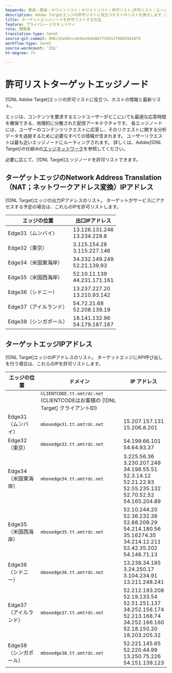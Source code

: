 ```yaml
---
keywords: 実装；実装；ホワイトリスト；ホワイトリスト；許可リスト;許可リスト；エッジ；エッジ
description: Adobe Targetエッジの許可リストに役立つホストのリストを表示します（エンドユーザに最適な応答時間を確保する地理的に分散された配信ノード）。
title: ターゲットエッジノードを許可リストする方法
feature: プライバシーとセキュリティ
role: 開発者
translation-type: tm+mt
source-git-commit: 806c52e69cce636a56eb067759612f80829418f9
workflow-type: tm+mt
source-wordcount: '251'
ht-degree: 7%

---
```



# 許可リストターゲットエッジノード

[!DNL Adobe Target]エッジの許可リストに役立つ、ホストの情報と最新リスト。

エッジは、コンテンツを要求するエンドユーザーがどこにいても最適な応答時間を確保できる、地理的に分散された配信アーキテクチャです。 各エッジノードには、ユーザーのコンテンツリクエストに応答し、そのリクエストに関する分析データを追跡するために必要なすべての情報が含まれます。 ユーザーリクエストは最も近いエッジノードにルーティングされます。 詳しくは、*Adobe[!DNL Target]の仕組み*&#x200B;の[エッジネットワーク](/help/c-intro/how-target-works.md#concept_0AE2ED8E9DE64288A8B30FCBF1040934)を参照してください。

必要に応じて、[!DNL Target]エッジノードを許可リストできます。

## ターゲットエッジのNetwork Address Translation（NAT；ネットワークアドレス変換）IPアドレス

[!DNL Target]エッジの出力IPアドレスのリスト。 ターゲットがサービスにアクセスする予定の場合は、これらのIPを許可リストします。

| エッジの位置 | 出口IPアドレス |
| --- | --- |
| Edge31（ムンバイ） | 13.126.131.246<br>13.234.229.8 |
| Edge32（東京） | 3.115.154.28<br>3.115.227.146 |
| Edge34（米国東海岸） | 34.232.149.249<br>52.21.139.93 |
| Edge35（米国西海岸） | 52.10.11.139<br>44.231.171.161 |
| Edge36（シドニー） | 13.237.227.20<br>13.210.93.142 |
| Edge37（アイルランド） | 54.72.21.68<br>52.208.139.19 |
| Edge38（シンガポール） | 18.141.132.96<br>54.179.187.167 |

## ターゲットエッジIPアドレス

[!DNL Target]エッジのIPアドレスのリスト。 ターゲットエッジにAPI呼び出しを行う場合は、これらのIPを許可リストします。

| エッジの位置 | ドメイン | IP アドレス |
| --- | --- | --- |
|  | `CLIENTCODE.tt.omtrdc.net`<br>(CLIENTCODEはお客様の [!DNL Target] クライアントID) |  |
| Edge31（ムンバイ） | `mboxedge31.tt.omtrdc.net` | 15.207.157.131<br>15.206.8.201 |
| Edge32（東京） | `mboxedge32.tt.omtrdc.net` | 54.199.66.101<br>54.64.93.37 |
| Edge34（米国東海岸） | `mboxedge34.tt.omtrdc.net` | 3.225.56.36<br>3.230.207.249<br>34.198.55.51<br>52.3.14.12<br>52.21.22.93<br>52.55.235.132<br>52.70.52.52<br>54.165.204.89 |
| Edge35（米国西海岸） | `mboxedge35.tt.omtrdc.net` | 52.10.244.20<br>52.36.232.38<br>52.88.209.29<br>54.214.180.56<br>35.16274.35<br>34.214.12.211<br>52.42.35.202<br>54.148.71.13 |
| Edge36（シドニー） | `mboxedge36.tt.omtrdc.net` | 13.238.34.185<br>3.24.250.17<br>3.104.234.91<br>13.211.248.241 |
| Edge37（アイルランド） | `mboxedge37.tt.omtrdc.net` | 52.212.193.208<br>52.19.133.54<br>52.51.251.137<br>34.252.156.174<br>52.213.168.74<br>34.252.166.160<br>52.18.150.20<br>18.203.205.32 |
| Edge38（シンガポール） | `mboxedge38.tt.omtrdc.net` | 52.221.145.65<br>52.220.44.99<br>13.250.75.226<br>54.151.139.123 |





